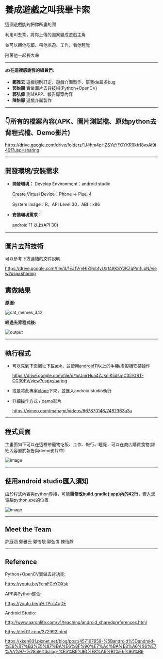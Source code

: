 # 養成遊戲之叫我畢卡索

這個遊戲能夠把你所畫的圖

利用AI去背，將你上傳的圖案變成遊戲主角

並可以餵他吃飯、帶他旅遊、工作，看他睡覺

陪著他一起長大😆


---
 **✍在這裡感謝我的組員們:**

* **鄭雅云** 遊戲規則訂定、遊戲介面製作、幫我de超多bug
* **郭怡靚** 實做圖片去背技術(Python+OpenCV)
* **郭弘偉** 測試APP、報告專案內容
* **陳怡靜** 遊戲介面製作

---
## 👇所有的檔案內容(APK、圖片測試檔、原始python去背程式檔、Demo影片)

https://drive.google.com/drive/folders/1J4hm4pHZSYeYFOYKR0kfrI8vxAi9i49f?usp=sharing

---
## 開發環境/安裝需求

* **開發環境：**
  Develop Environment：android studio
  
  Create Virtual Device：Phone -> Pixel 4
  
  System Image：R，API Level 30，ABI：x86

* **安裝環境需求：**

  android 11 以上(API 30)
  
---
## 圖片去背技術

可以參考下方連結的文件說明:

https://drive.google.com/file/d/1EJ1VryHlZ9obfyUx149KSYzKZgPm1LuN/view?usp=sharing

## 實做結果

**原圖:**

![cat_memes_342](https://user-images.githubusercontent.com/60705979/150199177-c0aa9c81-ea54-428e-b12d-edff48d78a0e.jpg)

**經過去背程式後:**

![output](https://user-images.githubusercontent.com/60705979/150199298-c7fe9f38-da25-45c6-bd11-932994ddde79.png)


---
## 執行程式
* 可以先到下面網址下載apk，並使用android11以上的手機/虛擬機安裝操作

  https://drive.google.com/file/d/1uUmrHua4ZJknlK5dsmC35rGST-CC30FV/view?usp=sharing
  
* 或是將此專案[clone](https://github.com/imbianyunren/Picasso/archive/refs/heads/main.zip)下來，並匯入android studio執行

* 詳細操作方式 / demo影片

  https://vimeo.com/manage/videos/667870146/7482363a3a

---
## 程式頁面

  主畫面如下可以在這裡帶寵物吃飯、工作、旅行、睡覺，可以在商店購買食物(詳細內容置於報告與demo影片中)
  
![image](https://user-images.githubusercontent.com/60705979/150189220-69115e16-46ea-48b4-98db-9490ce44defb.png)

---

## 使用android studio匯入須知

由於程式內容與python界接，可能**需修改build.gradle(:app)內的42行**，嵌入您電腦python.exe的位置

![image](https://user-images.githubusercontent.com/60705979/149674692-355a50d8-5253-4ff5-ab87-037c56a6dcd9.png)

---

## Meet the Team 

許庭涵
鄭雅云
郭怡靚
郭弘偉
陳怡靜

---

## Reference

Python+OpenCV實做去背功能:

https://youtu.be/FemFCcYOXsk

APP與Python整合:

https://youtu.be/gHrfPuT4qDE

Android Studio:

http://www.aaronlife.com/v1/teaching/android_sharedpreferences.html

https://iter01.com/372992.html

https://xken831.pixnet.net/blog/post/457167959-%5Bandroid%5Dandroid-%E8%B7%B3%E5%87%BA%E6%8F%90%E7%A4%BA%E8%A6%96%E7%AA%97-%28alertdialog-%E5%B0%8D%E8%A9%B1%E6%96%B9
